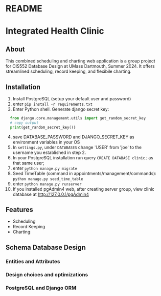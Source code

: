 # README

# Integrated Health Clinic

## About

This combined scheduling and charting web application is a group project for CIS552 Database Design at UMass Dartmouth, Summer 2024. It offers streamlined scheduling, record keeping, and flexibile charting.

## Installation

1. Install PostgreSQL (setup your default user and password)
2. enter `pip install -r requirements.txt`
3. Enter Python shell. Generate django secret key:
  ```python
    from django.core.management.utils import get_random_secret_key
    # copy output
    print(get_random_secret_key())
  ```
4. save DATABASE_PASSWORD and DJANGO_SECRET_KEY as environment variables in your OS
5. In `settings.py`, under `DATABASES` change 'USER' from 'joe' to the username you established in step 2.
6. In your PostgreSQL installation run query `CREATE DATABASE clinic;` as that same user;
7. enter `python manage.py migrate`
8. Seed TimeTable (command in appointments/management/commands): `python manage.py seed_time_table`
9. enter `python manage.py runserver`
10. If you installed pgAdmin4 web, after creating server group, view clinic database at http://127.0.0.1/pgAdmin4

## Features

- Scheduling
- Record Keeping
- Charting

## Schema Database Design

### Entities and Attributes

### Design choices and optimizations

### PostgreSQL and Django ORM
